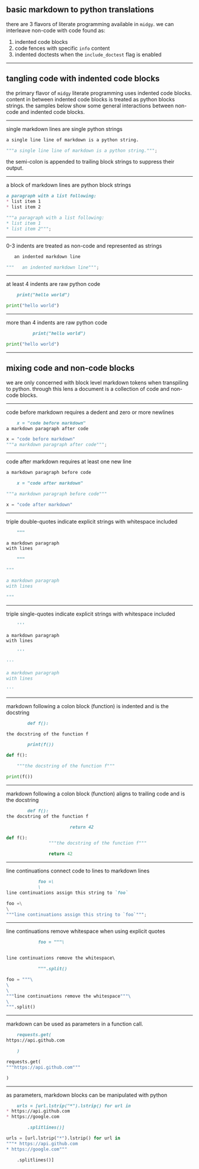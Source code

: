 ## basic markdown to python translations

there are 3 flavors of literate programming available in `midgy`. 
we can interleave non-code with code found as: 
1. indented code blocks
2. code fences with specific `info` content
3. indented doctests when the `include_doctest` flag is enabled

-------------------------------------------------------

## tangling code with indented code blocks

the primary flavor of `midgy` literate programming uses indented code blocks.
content in between indented code blocks is treated as python blocks strings.
the samples below show some general interactions between non-code and indented code blocks.
 
*******************************************************

single markdown lines are single python strings

```markdown
a single line line of markdown is a python string.
```

```python
"""a single line line of markdown is a python string.""";
```

the semi-colon is appended to trailing block strings to suppress their output.

*******************************************************

a block of markdown lines are python block strings

```markdown
a paragraph with a list following:
* list item 1
* list item 2
```

```python
"""a paragraph with a list following:
* list item 1
* list item 2""";
```

*******************************************************

0-3 indents are treated as non-code and represented as strings

```markdown
   an indented markdown line
```

```python
"""   an indented markdown line""";
```

*******************************************************

at least 4 indents are raw python code

```markdown
    print("hello world")
```

```python
print("hello world")
```

*******************************************************

more than 4 indents are raw python code

```markdown
          print("hello world")
```

```python
print("hello world")
```

-------------------------------------------------------

## mixing code and non-code blocks

we are only concerned with block level markdown tokens when transpiling to python. through this lens a document is a collection of code and non-code blocks. 

*******************************************************

code before markdown requires a dedent and zero or more newlines

```markdown
    x = "code before markdown"
a markdown paragraph after code
```

```python
x = "code before markdown"
"""a markdown paragraph after code""";
```

*******************************************************

code after markdown requires at least one new line

```markdown
a markdown paragraph before code

    x = "code after markdown"
```

```python
"""a markdown paragraph before code"""

x = "code after markdown"
```

*******************************************************

triple double-quotes indicate explicit strings with whitespace included
    
```markdown
    """

a markdown paragraph
with lines

    """
```

```python
"""

a markdown paragraph
with lines

"""
```

*******************************************************

triple single-quotes indicate explicit strings with whitespace included
    
```markdown
    '''

a markdown paragraph
with lines

    '''
```

```python
'''

a markdown paragraph
with lines

'''
```
*******************************************************

markdown following a colon block (function) is indented and is the docstring
    
```markdown
        def f():

the docstring of the function f

        print(f())
```

```python
def f():

    """the docstring of the function f"""

print(f())
```

*******************************************************

markdown following a colon block (function) aligns to trailing code and is the docstring
    
```markdown
        def f():
the docstring of the function f

                        return 42
```

```python
def f():
                """the docstring of the function f"""

                return 42
```


*******************************************************

line continuations connect code to lines to markdown lines

```markdown
            foo =\
            \
line continuations assign this string to `foo`
```

```python
foo =\
\
"""line continuations assign this string to `foo`""";
```


*******************************************************

line continuations remove whitespace when using explicit quotes

```markdown
            foo = """\


line continuations remove the whitespace\

            """.split()
```

```python
foo = """\
\
\
"""line continuations remove the whitespace"""\
\
""".split()
```

*******************************************************

markdown can be used as parameters in a function call.

```markdown
    requests.get(
https://api.github.com

    )
```

```python
requests.get(
"""https://api.github.com"""

)
```

*******************************************************

as parameters, markdown blocks can be manipulated with python

```markdown
    urls = [url.lstrip("*").lstrip() for url in 
* https://api.github.com
* https://google.com

        .splitlines()]
```

```python
urls = [url.lstrip("*").lstrip() for url in 
"""* https://api.github.com
* https://google.com"""

    .splitlines()]
```